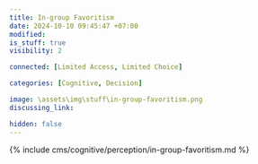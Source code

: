 ```yaml
---
title: In-group Favoritism
date: 2024-10-10 09:45:47 +07:00
modified: 
is_stuff: true
visibility: 2

connected: [Limited Access, Limited Choice]

categories: [Cognitive, Decision]

image: \assets\img\stuff\in-group-favoritism.png
discussing_link: 

hidden: false
---
```


{% include cms/cognitive/perception/in-group-favoritism.md %}